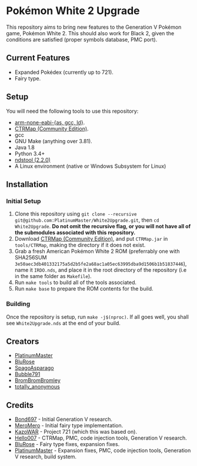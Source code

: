 # Pokémon White 2 Upgrade
This repository aims to bring new features to the Generation V Pokémon game, Pokémon White 2. This should also work for Black 2, given the conditions are satisfied (proper symbols database, PMC port).

## Current Features
- Expanded Pokédex (currently up to 721).
- Fairy type.

## Setup
You will need the following tools to use this repository:
- [arm-none-eabi-{as, gcc, ld}](https://developer.arm.com/downloads/-/gnu-rm).
- [CTRMap (Community Edition)](https://github.com/kingdom-of-ds-hacking/CTRMap-CE/releases).
- gcc
- GNU Make (anything over 3.81).
- Java 1.8
- Python 3.4+
- [ndstool (2.2.0)](https://github.com/devkitPro/ndstool)
- A Linux environment (native or Windows Subsystem for Linux)

## Installation
### Initial Setup
1) Clone this repository using `git clone --recursive git@github.com:PlatinumMaster/White2Upgrade.git`, then `cd White2Upgrade`. **Do not omit the recursive flag, or you will not have all of the submodules associated with this repository.**
2) Download [CTRMap (Community Edition)](https://github.com/kingdom-of-ds-hacking/CTRMap-CE/releases), and put `CTRMap.jar` in `tools/CTRMap`, making the directory if it does not exist.
3) Grab a fresh American Pokémon White 2 ROM (preferrably one with SHA256SUM `3e50aec3db401332175a5d2b5fe2a68ac1a05ec63995dba9d1506b1b51837446`), name it `IRDO.nds`, and place it in the root directory of the repository (i.e in the same folder as `Makefile`).
4) Run `make tools` to build all of the tools associated.
5) Run `make base` to prepare the ROM contents for the build.

### Building
Once the repository is setup, run `make -j$(nproc)`. If all goes well, you shall see `White2Upgrade.nds` at the end of your build.

## Creators
- [PlatinumMaster](https://github.com/PlatinumMaster)
- [BluRose](https://github.com/BluRosie)
- [SpagoAsparago](https://github.com/SpagoAsparago)
- [Bubble791](https://github.com/Bubble791)
- [BromBromBromley](https://github.com/BromBromBromley)
- [totally_anonymous](https://github.com/totallyanon)

## Credits
- [Bond697](https://github.com/Bond697) - Initial Generation V research.
- [MeroMero]() - Initial fairy type implementation.
- [KazoWAR]() - Project 721 (which this was based on).
- [Hello007](https://github.com/HelloOO7) - CTRMap, PMC, code injection tools, Generation V research.
- [BluRose]() - Fairy type fixes, expansion fixes.
- [PlatinumMaster](https://github.com/PlatinumMaster) - Expansion fixes, PMC, code injection tools, Generation V research, build system.

